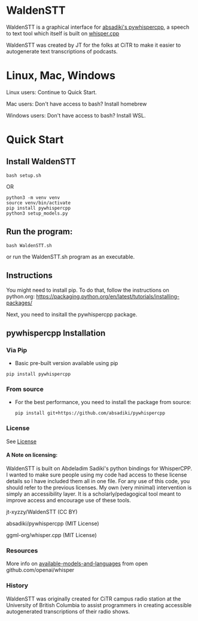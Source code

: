 # WaldenSTT

WaldenSTT is a graphical interface for [absadiki's pywhispercpp](https://github.com/absadiki/pywhispercpp/), a speech to text tool
which itself is built on  [whisper.cpp](https://github.com/ggerganov/whisper.cpp)

WaldenSTT was created by JT for the folks at CiTR to make it easier to autogenerate text transcriptions of podcasts.

# Linux, Mac, Windows

Linux users: Continue to Quick Start.

Mac users: Don't have access to bash? Install homebrew

Windows users: Don't have access to bash? Install WSL.

# Quick Start

## Install WaldenSTT

```
bash setup.sh
```

OR

```
python3 -m venv venv
source venv/bin/activate
pip install pywhispercpp
python3 setup_models.py
```

## Run the program:

```
bash WaldenSTT.sh
```

or run the WaldenSTT.sh program as an executable.

## Instructions

You might need to install pip. To do that, follow the instructions on python.org:
https://packaging.python.org/en/latest/tutorials/installing-packages/

Next, you need to insitall the pywhispercpp package.

## pywhispercpp Installation

### Via Pip

* Basic pre-built version available using pip

```shell
pip install pywhispercpp
```

### From source

* For the best performance, you need to install the package from source:
  
  ```shell
  pip install git+https://github.com/absadiki/pywhispercpp
  ```

### License

See [License](License.md)

#### A Note on licensing: 
WaldenSTT is built on Abdeladim Sadiki's python bindings for WhisperCPP. I wanted to make sure people using my code had access to these license details so I have included them all in one file. For any use of this code, you should refer to the previous licenses. My own (very minimal) intervention is simply an accessibility layer. It is a scholarly/pedagogical tool meant to improve access and encourage use of these tools.

jt-xyzzy/WaldenSTT (CC BY)

absadiki/pywhispercpp (MIT License)

ggml-org/whisper.cpp (MIT License)

### Resources

More info on [available-models-and-languages](https://github.com/openai/whisper?tab=readme-ov-file#available-models-and-languages) from open github.com/openai/whisper

### History

WaldenSTT was originally created for CiTR campus radio station at the University of British Columbia to assist programmers in creating accessible autogenerated transcriptions of their radio shows.
